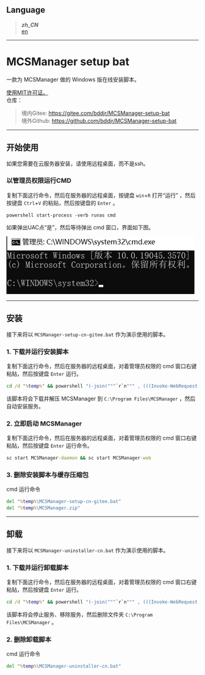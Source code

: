 ## Language
> ***zh_CN***  
> [en](README/en.md)  

***
# MCSManager setup bat
一款为 MCSManager 做的 Windows 版在线安装脚本。  

[使用MIT许可证。](https://mit-license.org)  
仓库：  
> 境内Gitee:  https://gitee.com/bddjr/MCSManager-setup-bat  
> 境外Github:  https://github.com/bddjr/MCSManager-setup-bat

***
## 开始使用
如果您需要在云服务器安装，请使用远程桌面，而不是ssh。  

### 以管理员权限运行CMD  
复制下面这行命令，然后在服务器的远程桌面，按键盘 `win`+`R` 打开“运行” ，然后按键盘 `Ctrl`+`V` 的粘贴，然后按键盘的 `Enter` 。  
```
powershell start-process -verb runas cmd
```

如果弹出UAC点“是”，然后等待弹出 cmd 窗口，界面如下图。  

![cmd](README/cmd.jpg)

***
## 安装
接下来将以 `MCSManager-setup-cn-gitee.bat` 作为演示使用的脚本。  

### 1. 下载并运行安装脚本
复制下面这行命令，然后在服务器的远程桌面，对着管理员权限的 cmd 窗口右键粘贴，然后按键盘 `Enter` 运行。  
```cmd
cd /d "%temp%" && powershell "(-join("""`r`n""" , (((Invoke-WebRequest -Uri https://gitee.com/bddjr/MCSManager-setup-bat/raw/main/MCSManager-setup-cn-gitee.bat -UseBasicParsing).Content) -replace '\n',"""`r`n"""))) | Out-File -Encoding utf8 -FilePath MCSManager-setup-cn-gitee.bat" && .\MCSManager-setup-cn-gitee.bat nopause
```
该脚本将会下载并解压 MCSManager 到 `C:\Program Files\MCSManager` ，然后自动安装服务。  

### 2. 立即启动 MCSManager
复制下面这行命令，然后在服务器的远程桌面，对着管理员权限的 cmd 窗口右键粘贴，然后按键盘 `Enter` 运行命令。  
```cmd
sc start MCSManager-daemon && sc start MCSManager-web
```

### 3. 删除安装脚本与缓存压缩包
cmd 运行命令  
```cmd
del "%temp%\MCSManager-setup-cn-gitee.bat"
del "%temp%\MCSManager.zip"
```

***
## 卸载
接下来将以 `MCSManager-uninstaller-cn.bat` 作为演示使用的脚本。  

### 1. 下载并运行卸载脚本
复制下面这行命令，然后在服务器的远程桌面，对着管理员权限的 cmd 窗口右键粘贴，然后按键盘 `Enter` 运行。  
```cmd
cd /d "%temp%" && powershell "(-join("""`r`n""" , (((Invoke-WebRequest -Uri https://gitee.com/bddjr/MCSManager-setup-bat/raw/main/MCSManager-uninstaller-cn.bat -UseBasicParsing).Content) -replace '\n',"""`r`n"""))) | Out-File -Encoding utf8 -FilePath MCSManager-uninstaller-cn.bat" && .\MCSManager-uninstaller-cn.bat nopause
```
该脚本将会停止服务、移除服务，然后删除文件夹 `C:\Program Files\MCSManager` 。  

### 2. 删除卸载脚本
cmd 运行命令  
```cmd
del "%temp%\MCSManager-uninstaller-cn.bat"
```
